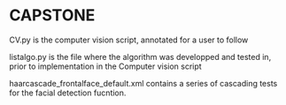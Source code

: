 # CAPSTONE
CV.py is the computer vision script, annotated for a user to follow 

listalgo.py is the file where the algorithm was developped and tested in, prior to implementation in the Computer vision script

haarcascade_frontalface_default.xml contains a series of cascading tests for the facial detection fucntion. 

